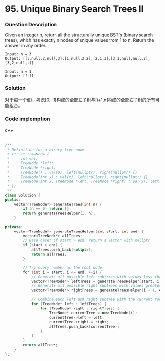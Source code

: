 # 95. Unique Binary Search Trees II

### Question Description

Given an integer n, return all the structurally unique BST's (binary search trees), which has exactly n nodes of unique values from 1 to n. Return the answer in any order.

```
Input: n = 3
Output: [[1,null,2,null,3],[1,null,3,2],[2,1,3],[3,1,null,null,2],[3,2,null,1]]
```

```
Input: n = 1
Output: [[1]]
```

### Solution

对于每一个值i，考虑[0,i-1]构成的全部左子树与[i+1,n]构成的全部右子树的所有可能组合。

### Code implemption

###### c++

```c++
/**
 * Definition for a binary tree node.
 * struct TreeNode {
 *     int val;
 *     TreeNode *left;
 *     TreeNode *right;
 *     TreeNode() : val(0), left(nullptr), right(nullptr) {}
 *     TreeNode(int x) : val(x), left(nullptr), right(nullptr) {}
 *     TreeNode(int x, TreeNode *left, TreeNode *right) : val(x), left(left), right(right) {}
 * };
 */
class Solution {
public:
    vector<TreeNode*> generateTrees(int n) {
        if (n == 0) return {};
        return generateTreesHelper(1, n);
    }

private:
    vector<TreeNode*> generateTreesHelper(int start, int end) {
        vector<TreeNode*> allTrees;
        // Base case: if start > end, return a vector with nullptr
        if (start > end) {
            allTrees.push_back(nullptr);
            return allTrees;
        }

        // Try every number as the root node
        for (int i = start; i <= end; ++i) {
            // Generate all possible left subtrees with values less than `i`
            vector<TreeNode*> leftTrees = generateTreesHelper(start, i - 1);
            // Generate all possible right subtrees with values greater than `i`
            vector<TreeNode*> rightTrees = generateTreesHelper(i + 1, end);

            // Combine each left and right subtree with the current root node `i`
            for (TreeNode* left : leftTrees) {
                for (TreeNode* right : rightTrees) {
                    TreeNode* currentTree = new TreeNode(i);
                    currentTree->left = left;
                    currentTree->right = right;
                    allTrees.push_back(currentTree);
                }
            }
        }
        return allTrees;
    }
};
```